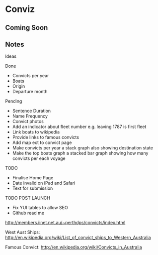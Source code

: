 # Conviz

## Coming Soon

## Notes

Ideas

Done
 * Convicts per year
 * Boats
 * Origin
 * Departure month

Pending
 * Sentence Duration
 * Name Frequency
 * Convict photos
 * Add an indicator about fleet number e.g. leaving 1787 is first fleet
 * Link boats to wikipedia
 * Provide links to famous convicts
 * Add map ect to convict page
 * Make convicts per year a stack graph also showing destination state
 * Make the top boats graph a stacked bar graph showing how many
   convicts per each voyage

TODO
 * Finalise Home Page
 * Date invalid on iPad and Safari
 * Text for submission

TODO POST LAUNCH
 * Fix YUI tables to allow SEO
 * Github read me

http://members.iinet.net.au/~perthdps/convicts/index.html

West Aust Ships:
http://en.wikipedia.org/wiki/List_of_convict_ships_to_Western_Australia

Famous Convict:
http://en.wikipedia.org/wiki/Convicts_in_Australia
